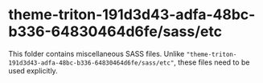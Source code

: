 # theme-triton-191d3d43-adfa-48bc-b336-64830464d6fe/sass/etc

This folder contains miscellaneous SASS files. Unlike `"theme-triton-191d3d43-adfa-48bc-b336-64830464d6fe/sass/etc"`, these files
need to be used explicitly.
